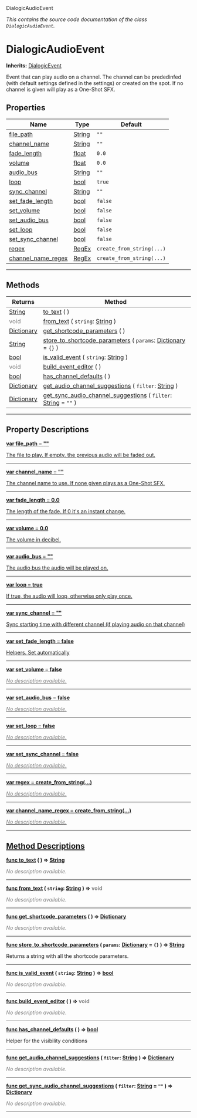 
<div class="header-banner purple">
<div class="header-label purple">DialogicAudioEvent</div>
</div>

*This contains the source code documentation of the class `DialogicAudioEvent`.*
        
# DialogicAudioEvent
**Inherits:** [DialogicEvent](class_dialogicevent.md)

Event that can play audio on a channel. The channel can be prededinfed (with default settings defined in the settings) or created on the spot. If no channel is given will play as a One-Shot SFX.
## Properties
Name | Type | Default 
--- | --- | --- 
[<span class="hljs-title">file_path</span>](#property-file_path) | [String](https://docs.godotengine.org/en/latest/classes/class_string.html#class-string) |  `""` 
[<span class="hljs-title">channel_name</span>](#property-channel_name) | [String](https://docs.godotengine.org/en/latest/classes/class_string.html#class-string) |  `""` 
[<span class="hljs-title">fade_length</span>](#property-fade_length) | [float](https://docs.godotengine.org/en/latest/classes/class_float.html#class-float) |  `0.0` 
[<span class="hljs-title">volume</span>](#property-volume) | [float](https://docs.godotengine.org/en/latest/classes/class_float.html#class-float) |  `0.0` 
[<span class="hljs-title">audio_bus</span>](#property-audio_bus) | [String](https://docs.godotengine.org/en/latest/classes/class_string.html#class-string) |  `""` 
[<span class="hljs-title">loop</span>](#property-loop) | [bool](https://docs.godotengine.org/en/latest/classes/class_bool.html#class-bool) |  `true` 
[<span class="hljs-title">sync_channel</span>](#property-sync_channel) | [String](https://docs.godotengine.org/en/latest/classes/class_string.html#class-string) |  `""` 
[<span class="hljs-title">set_fade_length</span>](#property-set_fade_length) | [bool](https://docs.godotengine.org/en/latest/classes/class_bool.html#class-bool) |  `false` 
[<span class="hljs-title">set_volume</span>](#property-set_volume) | [bool](https://docs.godotengine.org/en/latest/classes/class_bool.html#class-bool) |  `false` 
[<span class="hljs-title">set_audio_bus</span>](#property-set_audio_bus) | [bool](https://docs.godotengine.org/en/latest/classes/class_bool.html#class-bool) |  `false` 
[<span class="hljs-title">set_loop</span>](#property-set_loop) | [bool](https://docs.godotengine.org/en/latest/classes/class_bool.html#class-bool) |  `false` 
[<span class="hljs-title">set_sync_channel</span>](#property-set_sync_channel) | [bool](https://docs.godotengine.org/en/latest/classes/class_bool.html#class-bool) |  `false` 
[<span class="hljs-title">regex</span>](#property-regex) | [RegEx](https://docs.godotengine.org/en/latest/classes/class_regex.html#class-regex) |  `create_from_string(...)` 
[<span class="hljs-title">channel_name_regex</span>](#property-channel_name_regex) | [RegEx](https://docs.godotengine.org/en/latest/classes/class_regex.html#class-regex) |  `create_from_string(...)` 
--- 

## Methods
Returns | Method 
--- | --- 
<span class="hljs-attribute">[String](https://docs.godotengine.org/en/latest/classes/class_string.html#class-string)</span> | [<span class="hljs-title">to_text</span>](#method-to_text) ( ) 
<span style = "color: gray">void</span> | [<span class="hljs-title">from_text</span>](#method-from_text) ( `string`: [String](https://docs.godotengine.org/en/latest/classes/class_string.html#class-string) ) 
<span class="hljs-attribute">[Dictionary](https://docs.godotengine.org/en/latest/classes/class_dictionary.html#class-dictionary)</span> | [<span class="hljs-title">get_shortcode_parameters</span>](#method-get_shortcode_parameters) ( ) 
<span class="hljs-attribute">[String](https://docs.godotengine.org/en/latest/classes/class_string.html#class-string)</span> | [<span class="hljs-title">store_to_shortcode_parameters</span>](#method-store_to_shortcode_parameters) ( `params`: [Dictionary](https://docs.godotengine.org/en/latest/classes/class_dictionary.html#class-dictionary) = `{}` ) 
<span class="hljs-attribute">[bool](https://docs.godotengine.org/en/latest/classes/class_bool.html#class-bool)</span> | [<span class="hljs-title">is_valid_event</span>](#method-is_valid_event) ( `string`: [String](https://docs.godotengine.org/en/latest/classes/class_string.html#class-string) ) 
<span style = "color: gray">void</span> | [<span class="hljs-title">build_event_editor</span>](#method-build_event_editor) ( ) 
<span class="hljs-attribute">[bool](https://docs.godotengine.org/en/latest/classes/class_bool.html#class-bool)</span> | [<span class="hljs-title">has_channel_defaults</span>](#method-has_channel_defaults) ( ) 
<span class="hljs-attribute">[Dictionary](https://docs.godotengine.org/en/latest/classes/class_dictionary.html#class-dictionary)</span> | [<span class="hljs-title">get_audio_channel_suggestions</span>](#method-get_audio_channel_suggestions) ( `filter`: [String](https://docs.godotengine.org/en/latest/classes/class_string.html#class-string) ) 
<span class="hljs-attribute">[Dictionary](https://docs.godotengine.org/en/latest/classes/class_dictionary.html#class-dictionary)</span> | [<span class="hljs-title">get_sync_audio_channel_suggestions</span>](#method-get_sync_audio_channel_suggestions) ( `filter`: [String](https://docs.godotengine.org/en/latest/classes/class_string.html#class-string) = `""` ) 
--- 
## Property Descriptions



<a class="header" id="property-file_path" href="#property-file_path">**<span class="hljs-attribute">var</span> <span class="hljs-title">file_path</span> <span style = "color: gray"> = </span> ""** 



The file to play. If empty, the previous audio will be faded out.

---



<a class="header" id="property-channel_name" href="#property-channel_name">**<span class="hljs-attribute">var</span> <span class="hljs-title">channel_name</span> <span style = "color: gray"> = </span> ""** 



The channel name to use. If none given plays as a One-Shot SFX.

---



<a class="header" id="property-fade_length" href="#property-fade_length">**<span class="hljs-attribute">var</span> <span class="hljs-title">fade_length</span> <span style = "color: gray"> = </span> 0.0** 



The length of the fade. If 0 it's an instant change.

---



<a class="header" id="property-volume" href="#property-volume">**<span class="hljs-attribute">var</span> <span class="hljs-title">volume</span> <span style = "color: gray"> = </span> 0.0** 



The volume in decibel.

---



<a class="header" id="property-audio_bus" href="#property-audio_bus">**<span class="hljs-attribute">var</span> <span class="hljs-title">audio_bus</span> <span style = "color: gray"> = </span> ""** 



The audio bus the audio will be played on.

---



<a class="header" id="property-loop" href="#property-loop">**<span class="hljs-attribute">var</span> <span class="hljs-title">loop</span> <span style = "color: gray"> = </span> true** 



If true, the audio will loop, otherwise only play once.

---



<a class="header" id="property-sync_channel" href="#property-sync_channel">**<span class="hljs-attribute">var</span> <span class="hljs-title">sync_channel</span> <span style = "color: gray"> = </span> ""** 



Sync starting time with different channel (if playing audio on that channel)

---



<a class="header" id="property-set_fade_length" href="#property-set_fade_length">**<span class="hljs-attribute">var</span> <span class="hljs-title">set_fade_length</span> <span style = "color: gray"> = </span> false** 



Helpers. Set automatically

---



<a class="header" id="property-set_volume" href="#property-set_volume">**<span class="hljs-attribute">var</span> <span class="hljs-title">set_volume</span> <span style = "color: gray"> = </span> false** 



 <span style = "color: gray">*No description available.*</span> 

---



<a class="header" id="property-set_audio_bus" href="#property-set_audio_bus">**<span class="hljs-attribute">var</span> <span class="hljs-title">set_audio_bus</span> <span style = "color: gray"> = </span> false** 



 <span style = "color: gray">*No description available.*</span> 

---



<a class="header" id="property-set_loop" href="#property-set_loop">**<span class="hljs-attribute">var</span> <span class="hljs-title">set_loop</span> <span style = "color: gray"> = </span> false** 



 <span style = "color: gray">*No description available.*</span> 

---



<a class="header" id="property-set_sync_channel" href="#property-set_sync_channel">**<span class="hljs-attribute">var</span> <span class="hljs-title">set_sync_channel</span> <span style = "color: gray"> = </span> false** 



 <span style = "color: gray">*No description available.*</span> 

---



<a class="header" id="property-regex" href="#property-regex">**<span class="hljs-attribute">var</span> <span class="hljs-title">regex</span> <span style = "color: gray"> = </span> create_from_string(...)** 



 <span style = "color: gray">*No description available.*</span> 

---



<a class="header" id="property-channel_name_regex" href="#property-channel_name_regex">**<span class="hljs-attribute">var</span> <span class="hljs-title">channel_name_regex</span> <span style = "color: gray"> = </span> create_from_string(...)** 



 <span style = "color: gray">*No description available.*</span> 

---

## Method Descriptions



<a class="header" id="method-to_text" href="#method-to_text">**<span class="hljs-attribute">func</span> [<span class="hljs-title">to_text</span>](#method-to_text) ( )</a>  ⇒ <span class="hljs-attribute">[String](https://docs.godotengine.org/en/latest/classes/class_string.html#class-string)</span>** 



 <span style = "color: gray">*No description available.*</span> 

---



<a class="header" id="method-from_text" href="#method-from_text">**<span class="hljs-attribute">func</span> [<span class="hljs-title">from_text</span>](#method-from_text) ( `string`: [String](https://docs.godotengine.org/en/latest/classes/class_string.html#class-string) )</a>  ⇒ <span style = "color: gray">void</span>** 



 <span style = "color: gray">*No description available.*</span> 

---



<a class="header" id="method-get_shortcode_parameters" href="#method-get_shortcode_parameters">**<span class="hljs-attribute">func</span> [<span class="hljs-title">get_shortcode_parameters</span>](#method-get_shortcode_parameters) ( )</a>  ⇒ <span class="hljs-attribute">[Dictionary](https://docs.godotengine.org/en/latest/classes/class_dictionary.html#class-dictionary)</span>** 



 <span style = "color: gray">*No description available.*</span> 

---



<a class="header" id="method-store_to_shortcode_parameters" href="#method-store_to_shortcode_parameters">**<span class="hljs-attribute">func</span> [<span class="hljs-title">store_to_shortcode_parameters</span>](#method-store_to_shortcode_parameters) ( `params`: [Dictionary](https://docs.godotengine.org/en/latest/classes/class_dictionary.html#class-dictionary) = `{}` )</a>  ⇒ <span class="hljs-attribute">[String](https://docs.godotengine.org/en/latest/classes/class_string.html#class-string)</span>** 



Returns a string with all the shortcode parameters.

---



<a class="header" id="method-is_valid_event" href="#method-is_valid_event">**<span class="hljs-attribute">func</span> [<span class="hljs-title">is_valid_event</span>](#method-is_valid_event) ( `string`: [String](https://docs.godotengine.org/en/latest/classes/class_string.html#class-string) )</a>  ⇒ <span class="hljs-attribute">[bool](https://docs.godotengine.org/en/latest/classes/class_bool.html#class-bool)</span>** 



 <span style = "color: gray">*No description available.*</span> 

---



<a class="header" id="method-build_event_editor" href="#method-build_event_editor">**<span class="hljs-attribute">func</span> [<span class="hljs-title">build_event_editor</span>](#method-build_event_editor) ( )</a>  ⇒ <span style = "color: gray">void</span>** 



 <span style = "color: gray">*No description available.*</span> 

---



<a class="header" id="method-has_channel_defaults" href="#method-has_channel_defaults">**<span class="hljs-attribute">func</span> [<span class="hljs-title">has_channel_defaults</span>](#method-has_channel_defaults) ( )</a>  ⇒ <span class="hljs-attribute">[bool](https://docs.godotengine.org/en/latest/classes/class_bool.html#class-bool)</span>** 



Helper for the visibility conditions

---



<a class="header" id="method-get_audio_channel_suggestions" href="#method-get_audio_channel_suggestions">**<span class="hljs-attribute">func</span> [<span class="hljs-title">get_audio_channel_suggestions</span>](#method-get_audio_channel_suggestions) ( `filter`: [String](https://docs.godotengine.org/en/latest/classes/class_string.html#class-string) )</a>  ⇒ <span class="hljs-attribute">[Dictionary](https://docs.godotengine.org/en/latest/classes/class_dictionary.html#class-dictionary)</span>** 



 <span style = "color: gray">*No description available.*</span> 

---



<a class="header" id="method-get_sync_audio_channel_suggestions" href="#method-get_sync_audio_channel_suggestions">**<span class="hljs-attribute">func</span> [<span class="hljs-title">get_sync_audio_channel_suggestions</span>](#method-get_sync_audio_channel_suggestions) ( `filter`: [String](https://docs.godotengine.org/en/latest/classes/class_string.html#class-string) = `""` )</a>  ⇒ <span class="hljs-attribute">[Dictionary](https://docs.godotengine.org/en/latest/classes/class_dictionary.html#class-dictionary)</span>** 



 <span style = "color: gray">*No description available.*</span> 

---

